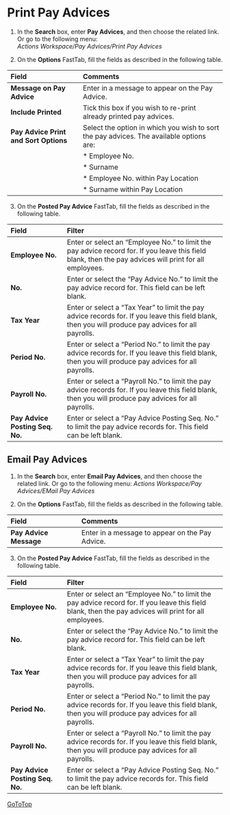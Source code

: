 # Print Pay Advices

1.  In the **Search** box, enter **Pay Advices**, and then choose the related link.  Or go to the following menu:  
*Actions Workspace/Pay Advices/Print Pay Advices*

2.  On the **Options** FastTab, fill the fields as described in the following table.
 
|Field	|Comments|
| :--- | :--- |
|**Message on Pay Advice**|Enter in a message to appear on the Pay Advice.|
|**Include Printed**|Tick this box if you wish to re-print already printed pay advices.|
|**Pay Advice Print and Sort Options**	|Select the option in which you wish to sort the pay advices.  The available options are:|
||*	Employee No.|
||*	Surname|
||*	Employee No. within Pay Location|
||*	Surname within Pay Location|

3.  On the **Posted Pay Advice** FastTab, fill the fields as described in the following table.

|Field	|Filter|
| :--- | :--- |
|**Employee No.**|Enter or select an “Employee No.” to limit the pay advice record for. If you leave this field blank, then the pay advices will print for all employees.|
|**No.**|Enter or select the “Pay Advice No.” to limit the pay advice record for.  This field can be left blank.|
|**Tax Year**|Enter or select a “Tax Year” to limit the pay advice records for.  If you leave this field blank, then you will produce pay advices for all payrolls.|
|**Period No.**|Enter or select a “Period No.” to limit the pay advice records for.  If you leave this field blank, then you will produce pay advices for all payrolls.|
|**Payroll No.**|Enter or select a “Payroll No.” to limit the pay advice records for. If you leave this field blank, then you will produce pay advices for all payrolls.|
|**Pay Advice Posting Seq. No.**|Enter or select a “Pay Advice Posting Seq. No.” to limit the pay advice records for. This field can be left blank.

## Email Pay Advices

1.  In the **Search** box, enter **Email Pay Advices**, and then choose the related link.  Or go to the following menu: *Actions Workspace/Pay Advices/EMail Pay Advices*
 
2.  On the **Options** FastTab, fill the fields as described in the following table.

|Field	|Comments|
| :--- | :--- |
|**Pay Advice Message**|Enter in a message to appear on the Pay Advice.|

3.  On the **Posted Pay Advice** FastTab, fill the fields as described in the following table.

|Field	|Filter|
| :--- | :--- |
|**Employee No.**|Enter or select an “Employee No.” to limit the pay advice record for. If you leave this field blank, then the pay advices will print for all employees.|
|**No.**|Enter or select the “Pay Advice No.” to limit the pay advice record for.  This field can be left blank.|
|**Tax Year**|Enter or select a “Tax Year” to limit the pay advice records for.  If you leave this field blank, then you will produce pay advices for all payrolls.|
|**Period No.**|Enter or select a “Period No.” to limit the pay advice records for.  If you leave this field blank, then you will produce pay advices for all payrolls.|
|**Payroll No.**|Enter or select a “Payroll No.” to limit the pay advice records for. If you leave this field blank, then you will produce pay advices for all payrolls.|
|**Pay Advice Posting Seq. No.**|Enter or select a “Pay Advice Posting Seq. No.” to limit the pay advice records for. This field can be left blank.


[GoToTop](#print-pay-advices) 
